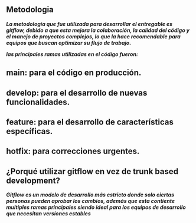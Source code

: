 ## Metodologia

***La metodologia que fue utilizada para desarrollar el entregable es gitflow, debido a que esta mejora la colaboración, la calidad del código y el manejo de proyectos complejos, lo que la hace recomendable para equipos que buscan optimizar su flujo de trabajo.***

***las principales ramas utilizadas en el código fueron:***

## main: para el código en producción.
## develop: para el desarrollo de nuevas funcionalidades.
## feature: para el desarrollo de características específicas.
## hotfix: para correcciones urgentes.

## ¿Porqué utilizar gitflow en vez de trunk based development?

***Gitflow es un modelo de desarrollo más estricto donde solo ciertas personas pueden aprobar los cambios, además que esta contiente multiples ramas principales siendo ideal para los equipos de desarrollo que necesitan versiones estables***

